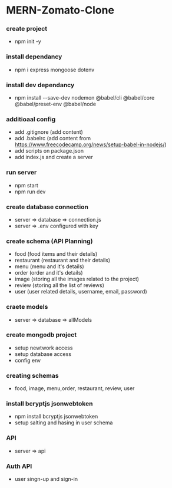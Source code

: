 # MERN-Zomato-Clone
### create project
- npm init -y
### install dependancy
- npm i express mongoose dotenv
### install dev dependancy
- npm install --save-dev nodemon @babel/cli @babel/core @babel/preset-env @babel/node
### additioaal config
- add .gitignore (add content)
- add .babelrc (add content from https://www.freecodecamp.org/news/setup-babel-in-nodejs/)
- add scripts on package.json
- add index.js and create a server
### run server
- npm start
- npm run dev
### create database connection
- server => database => connection.js
- server => .env configured with key
### create schema (API Planning)
- food (food items and their details)
- restaurant (restaurant and their details)
- menu (menu and it's details)
- order (order and it's details)
- image (storing all the images related to the project)
- review (storing all the list of reviews)
- user (user related details, username, email, password)
### craete models
- server => database => allModels
### create mongodb project
- setup newtwork access
- setup database access
- config env
### creating schemas
- food, image, menu,order, restaurant, review, user
### install bcryptjs jsonwebtoken
- npm install bcryptjs jsonwebtoken
- setup salting and hasing in user schema
### API
- server => api
### Auth API
- user singn-up and sign-in
